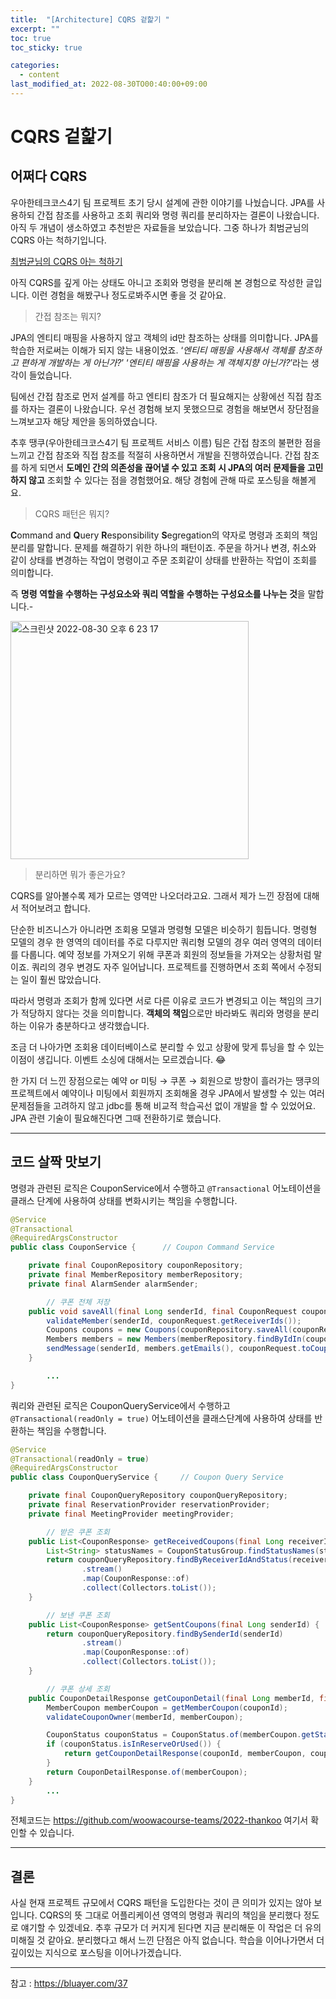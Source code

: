 ```yaml
---
title:  "[Architecture] CQRS 겉핥기 "
excerpt: ""
toc: true
toc_sticky: true

categories:
  - content
last_modified_at: 2022-08-30TO00:40:00+09:00
---
```


# CQRS 겉핥기

## 어쩌다 CQRS

우아한테크코스4기 팀 프로젝트 초기 당시 설계에 관한 이야기를 나눴습니다. JPA를 사용하되 간접 참조를 사용하고 조회 쿼리와 명령 쿼리를 분리하자는 결론이 나왔습니다. 아직 두 개념이 생소하였고 추천받은 자료들을 보았습니다. 그중 하나가 최범균님의 CQRS 아는 척하기입니다.

[최범균님의 CQRS 아는 척하기](https://www.youtube.com/watch?v=xf0kXMTFJm8)

아직 CQRS를 깊게 아는 상태도 아니고 조회와 명령을 분리해 본 경험으로 작성한 글입니다. 이런 경험을 해봤구나 정도로봐주시면 좋을 것 같아요.

> 간접 참조는 뭐지?
>

JPA의 엔티티 매핑을 사용하지 않고 객체의 id만 참조하는 상태를 의미합니다. JPA를 학습한 저로써는 이해가 되지 않는 내용이었죠. ‘*엔티티 매핑을 사용해서 객체를 참조하고 편하게 개발하는 게 아닌가?*’ ‘*엔티티 매핑을 사용하는 게 객체지향 아닌가?*’라는 생각이 들었습니다.

팀에선 간접 참조로 먼저 설계를 하고 엔티티 참조가 더 필요해지는 상황에선 직접 참조를 하자는 결론이 나왔습니다. 우선 경험해 보지 못했으므로 경험을 해보면서 장단점을 느껴보고자 해당 제안을 동의하였습니다.

추후 땡쿠(우아한테크코스4기 팀 프로젝트 서비스 이름) 팀은 간접 참조의 불편한 점을 느끼고 간접 참조와 직접 참조를 적절히 사용하면서 개발을 진행하였습니다. 간접 참조를 하게 되면서 **도메인 간의 의존성을 끊어낼 수 있고** **조회 시 JPA의 여러 문제들을 고민하지 않고** 조회할 수 있다는 점을 경험했어요. 해당 경험에 관해 따로 포스팅을 해볼게요.

> CQRS 패턴은 뭐지?
>

**C**ommand and **Q**uery **R**esponsibility **S**egregation의 약자로 명령과 조회의 책임 분리를 말합니다. 문제를 해결하기 위한 하나의 패턴이죠. 주문을 하거나 변경, 취소와 같이 상태를 변경하는 작업이 명령이고 주문 조회같이 상태를 반환하는 작업이 조회를 의미합니다.

즉 **명령 역할을 수행하는 구성요소와 쿼리 역할을 수행하는 구성요소를 나누는 것**을 말합니다.-

<img width="381" alt="스크린샷 2022-08-30 오후 6 23 17" src="https://user-images.githubusercontent.com/58363663/187433210-f113127e-5ff1-41aa-8b10-de5da5a471e0.png">

> 분리하면 뭐가 좋은가요?
>

CQRS를 알아볼수록 제가 모르는 영역만 나오더라고요. 그래서 제가 느낀 장점에 대해서 적어보려고 합니다.

단순한 비즈니스가 아니라면 조회용 모델과 명령형 모델은 비슷하기 힘듭니다. 명령형 모델의 경우 한 영역의 데이터를 주로 다루지만 쿼리형 모델의 경우 여러 영역의 데이터를 다룹니다. 예약 정보를 가져오기 위해 쿠폰과 회원의 정보들을 가져오는 상황처럼 말이죠. 쿼리의 경우 변경도 자주 일어납니다. 프로젝트를 진행하면서 조회 쪽에서 수정되는 일이 훨씬 많았습니다.

따라서 명령과 조회가 함께 있다면 서로 다른 이유로 코드가 변경되고 이는 책임의 크기가 적당하지 않다는 것을 의미합니다. **객체의 책임**으로만 바라봐도 쿼리와 명령을 분리하는 이유가 충분하다고 생각했습니다.

조금 더 나아가면 조회용 데이터베이스로 분리할 수 있고 상황에 맞게 튜닝을 할 수 있는 이점이 생깁니다. 이벤트 소싱에 대해서는 모르겠습니다. 😂

한 가지 더 느낀 장점으로는 예약 or 미팅 → 쿠폰 → 회원으로 방향이 흘러가는 땡쿠의 프로젝트에서 예약이나 미팅에서 회원까지 조회해올 경우 JPA에서 발생할 수 있는 여러 문제점들을 고려하지 않고 jdbc를 통해 비교적 학습곡선 없이 개발을 할 수 있었어요. JPA 관련 기술이 필요해진다면 그때 전환하기로 했습니다.

---

## 코드 살짝 맛보기

명령과 관련된 로직은 CouponService에서 수행하고 `@Transactional` 어노테이션을 클래스 단계에 사용하여 상태를 변화시키는 책임을 수행합니다.

```java
@Service
@Transactional
@RequiredArgsConstructor
public class CouponService {      // Coupon Command Service

    private final CouponRepository couponRepository;
    private final MemberRepository memberRepository;
    private final AlarmSender alarmSender;

		// 쿠폰 전체 저장
    public void saveAll(final Long senderId, final CouponRequest couponRequest) {
        validateMember(senderId, couponRequest.getReceiverIds());
        Coupons coupons = new Coupons(couponRepository.saveAll(couponRequest.toEntities(senderId)));
        Members members = new Members(memberRepository.findByIdIn(coupons.getReceiverIds()));
        sendMessage(senderId, members.getEmails(), couponRequest.toCouponContent());
    }

		...
}
```

쿼리와 관련된 로직은 CouponQueryService에서 수행하고 `@Transactional(readOnly = true)` 어노테이션을 클래스단계에 사용하여 상태를 반환하는 책임을 수행합니다.

```java
@Service
@Transactional(readOnly = true)
@RequiredArgsConstructor
public class CouponQueryService {     // Coupon Query Service

    private final CouponQueryRepository couponQueryRepository;
    private final ReservationProvider reservationProvider;
    private final MeetingProvider meetingProvider;

		// 받은 쿠폰 조회
    public List<CouponResponse> getReceivedCoupons(final Long receiverId, final String status) {
        List<String> statusNames = CouponStatusGroup.findStatusNames(status);
        return couponQueryRepository.findByReceiverIdAndStatus(receiverId, statusNames)
                .stream()
                .map(CouponResponse::of)
                .collect(Collectors.toList());
    }

		// 보낸 쿠폰 조회
    public List<CouponResponse> getSentCoupons(final Long senderId) {
        return couponQueryRepository.findBySenderId(senderId)
                .stream()
                .map(CouponResponse::of)
                .collect(Collectors.toList());
    }

		// 쿠폰 상세 조회
    public CouponDetailResponse getCouponDetail(final Long memberId, final Long couponId) {
        MemberCoupon memberCoupon = getMemberCoupon(couponId);
        validateCouponOwner(memberId, memberCoupon);

        CouponStatus couponStatus = CouponStatus.of(memberCoupon.getStatus());
        if (couponStatus.isInReserveOrUsed()) {
            return getCouponDetailResponse(couponId, memberCoupon, couponStatus);
        }
        return CouponDetailResponse.of(memberCoupon);
    }
		...
}
```

전체코드는 https://github.com/woowacourse-teams/2022-thankoo 여기서 확인할 수 있습니다.

---

## 결론

사실 현재 프로젝트 규모에서 CQRS 패턴을 도입한다는 것이 큰 의미가 있지는 않아 보입니다. CQRS의 뜻 그대로 어플리케이션 영역의 명령과 쿼리의 책임을 분리했다 정도로 얘기할 수 있겠네요. 추후 규모가 더 커지게 된다면 지금 분리해둔 이 작업은 더 유의미해질 것 같아요. 분리했다고 해서 느낀 단점은 아직 없습니다. 학습을 이어나가면서 더 깊이있는 지식으로 포스팅을 이어나가겠습니다.

---

참고 : https://bluayer.com/37